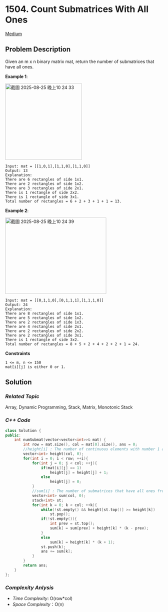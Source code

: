 # 1504. Count Submatrices With All Ones
[Medium](https://leetcode.com/problems/count-submatrices-with-all-ones/description/)

## Problem Description

Given an m x n binary matrix mat, return the number of submatrices that have all ones.

**Example 1**:

<img width="245" height="244" alt="截圖 2025-08-25 晚上10 24 33" src="https://github.com/user-attachments/assets/846d2ac7-7f4f-4b85-b6a4-590a636cc5a1" />

```
Input: mat = [[1,0,1],[1,1,0],[1,1,0]]
Output: 13
Explanation: 
There are 6 rectangles of side 1x1.
There are 2 rectangles of side 1x2.
There are 3 rectangles of side 2x1.
There is 1 rectangle of side 2x2. 
There is 1 rectangle of side 3x1.
Total number of rectangles = 6 + 2 + 3 + 1 + 1 = 13.
```
**Example 2**:

<img width="323" height="244" alt="截圖 2025-08-25 晚上10 24 39" src="https://github.com/user-attachments/assets/ae72f2e3-6161-4c54-99da-657e60c5d5b8" />

```
Input: mat = [[0,1,1,0],[0,1,1,1],[1,1,1,0]]
Output: 24
Explanation: 
There are 8 rectangles of side 1x1.
There are 5 rectangles of side 1x2.
There are 2 rectangles of side 1x3. 
There are 4 rectangles of side 2x1.
There are 2 rectangles of side 2x2. 
There are 2 rectangles of side 3x1. 
There is 1 rectangle of side 3x2. 
Total number of rectangles = 8 + 5 + 2 + 4 + 2 + 2 + 1 = 24.
```

**Constraints**
```
1 <= m, n <= 150
mat[i][j] is either 0 or 1.
```

## Solution

### _Related Topic_
   Array, Dynamic Programming, Stack, Matrix, Monotonic Stack

### _C++ Code_
```cpp
class Solution {
public:
    int numSubmat(vector<vector<int>>& mat) {
        int row = mat.size(), col = mat[0].size(), ans = 0;
        //height[i] : The number of continuous elements with number 1 at i-th column, ending with current visited row.
        vector<int> height(col, 0);
        for(int i = 0; i < row; ++i){
            for(int j = 0; j < col; ++j){
                if(mat[i][j] == 1)
                    height[j] = height[j] + 1;
                else
                    height[j] = 0; 
            }
            //sum[i] : The number of submatrices that have all ones from (0, 0) to (row, i)
            vector<int> sum(col, 0);
            stack<int> st;
            for(int k = 0; k < col; ++k){
                while(!st.empty() && height[st.top()] >= height[k])
                    st.pop();
                if(!st.empty()){
                    int prev = st.top();
                    sum[k] = sum[prev] + height[k] * (k - prev);
                }
                else
                    sum[k] = height[k] * (k + 1);
                st.push(k);
                ans += sum[k];
            }
        }
        return ans;
    }
};
```

### _Complexity Anlysis_
- _Time Complexity_: O(row*col)
- _Space Complexity_：O(n)
